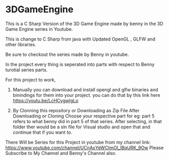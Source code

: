 # 3DGameEngine

This is a C Sharp Version of the 3D Game Engine made by benny in the 3D Game Engine series in Youtube.

This is change to C Sharp from java with Updated OpenGL , GLFW and other libraries.

Be sure to checkout the series made by Benny in youtube.

In the project every thing is seperated into parts with respect to Benny turotial series parts.

For this project to work,

1) Manually 
    you can download and install opengl and glfw binaries and binindings for them into your project.
    you can do that by this link here https://youtu.be/LcHCygwIgLo
    
2) By Clonning this repository or Downloading as Zip File
    After Downloading or Cloning
    Choose your respective part for eg: part 5 refers to what benny did in part 5 of that series.
    After selecting, in that folder ther would be a sln file for Visual studio
    and open that and continue that if you want to.
    
There Will be Series for this Project in youtube from my channel link: https://www.youtube.com/channel/UCnAxYeWCtmOl_IBqURK_9Ow 
Please Subscribe to My Channel and Benny's Channel also.

